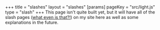 +++
title = "slashes"
layout = "slashes"
[params]
    pageKey = "src/light.js"
    type = "slash"
+++
This page isn't quite built yet, but it will have all of the
slash pages ([what even is that?!][1]) on my site here as well as
some explanations in the future.

[1]: https://slashpages.net/
